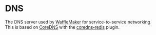 # DNS

The DNS server used by [WaffleMaker](https://github.com/WaffleHacks/wafflemaker) for service-to-service networking.
This is based on [CoreDNS](https://github.com/coredns/coredns) with the [coredns-redis](https://github.com/WaffleHacks/coredns-redis) plugin.
